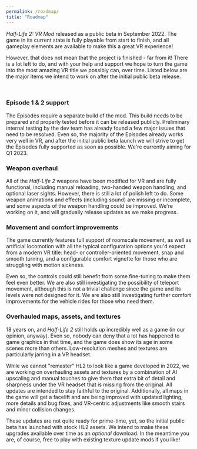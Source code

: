 ```yaml
---
permalink: /roadmap/
title: "Roadmap"
---
```


*Half-Life 2: VR Mod* released as a public beta in September 2022.
The game in its current state is fully playable from start to finish, and all gameplay elements are available to make this a great VR experience!

However, that does not mean that the project is finished - far from it! There is a lot left to do, and with your help and support we hope to turn the game into the most amazing VR title we possibly can, over time.
Listed below are the major items we intend to work on after the initial public beta release.

<br />

### Episode 1 & 2 support

The Episodes require a separate build of the mod. This build needs to be prepared and properly tested before it can be released publicly. Preliminary internal testing by the dev team has already found a few major issues that need to be resolved.
Even so, the majority of the Episodes already works very well in VR, and after the initial public beta launch we will strive to get the Episodes fully supported as soon as possible. We're currently aiming for Q1 2023.

### Weapon overhaul

All of the *Half-Life 2* weapons have been modified for VR and are fully functional, including manual reloading, two-handed weapon handling, and optional laser sights.
However, there is still a lot of polish left to do. Some weapon animations and effects (including sound) are missing or incomplete, and some aspects of the weapon handling could be improved. We're working on it, and will gradually release updates as we make progress.

### Movement and comfort improvements

The game currently features full support of roomscale movement, as well as artificial locomotion with all the typical configuration options you'd expect from a modern VR title: head- or controller-oriented movement, snap and smooth turning, and a configurable comfort vignette for those who are struggling with motion sickness.

Even so, the controls could still benefit from some fine-tuning to make them feel even better. We are also still investigating the possibility of teleport movement, although this is not a trivial challenge since the game and its levels were not designed for it. We are also still investigating further comfort improvements for the vehicle rides for those who need them.

### Overhauled maps, assets, and textures

18 years on, and *Half-Life 2* still holds up incredibly well as a game (in our opinion, anyway). Even so, nobody can deny that a lot has happened to game graphics in that time, and the game does show its age in some scenes more than others. Low-resolution meshes and textures are particularly jarring in a VR headset.

While we cannot "remaster" HL2 to look like a game developed in 2022, we are working on overhauling assets and textures by a combination of AI upscaling and manual touches to give them that extra bit of detail and sharpness under the VR headset that is missing from the original. All updates are intended to stay faithful to the original. Additionally, all maps in the game will get a facelift and are being improved with updated lighting, more details and bug fixes, and VR-centric adjustments like smooth stairs and minor collision changes.

These updates are not quite ready for prime-time, yet, so the initial public beta has launched with stock HL2 assets. We intend to make these upgrades available over time as an *optional* download. In the meantime you are, of course, free to play with existing texture update mods if you like!
